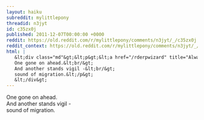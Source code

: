 ```yaml
---
layout: haiku
subreddit: mylittlepony
threadid: n3jyt
id: c35zx0j
published: 2011-12-07T00:00:00 +0000
reddit: https://old.reddit.com/r/mylittlepony/comments/n3jyt/_/c35zx0j
reddit_context: https://old.reddit.com/r/mylittlepony/comments/n3jyt/_/c35zx0j?context=3
html: |
   &lt;div class="md"&gt;&lt;p&gt;&lt;a href="/rderpwizard" title="Always Reverent / Blossom&amp;#39;s Temporary Dance / Paper Bag Bearer"&gt;&lt;/a&gt;
   One gone on ahead.&lt;br/&gt;
   And another stands vigil -&lt;br/&gt;
   sound of migration.&lt;/p&gt;
   &lt;/div&gt;
---
```


[](/rderpwizard "Always Reverent / Blossom's Temporary Dance / Paper Bag Bearer")
One gone on ahead.  
And another stands vigil -  
sound of migration.